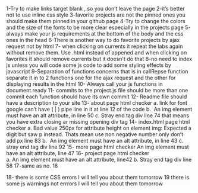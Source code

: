 1-Try to make links target blank , so you don’t leave the page
2-it’s better not to use inline css style
3-favorite projects are not the pinned ones you should make them pinned in your github page
4-Try to change the colors and the size of the fonts to be more clear especially in the projects page
5-  always make your js requirements at the bottom of the body and the css ones in the head
6-There is another way to do favorite projects by ajax request not by html
7-  when clicking on currents it repeat the labs again without remove them. Use .html instead of appened and when clicking on favorites it should remove currents but it doesn't do that
8-no need to index js unless you will code some js code to add some styling effects by javascript
9-Separation of functions concerns that is in callRepse function separate it in to 2 functions one for the ajax request and the other for displaying results in the html
10-  Always call your js functions in document.ready
11- commits to the project.js file should be more than one commit each function should have its own commit
12- Readme file should have a description to your site
13- about page html checker 
   a. link for font google can’t have  ( | )  pipe line in it at line 12 of the code
   b.   An img element must have an alt attribute, in line 50
   c. Stray end tag div line 74 that means you have extra closing ar missing opening div tag
14- index.html page html checker
    a. Bad value 250px for attribute height on element img: Expected a digit but saw p instead.
        Thats mean use non negative number only don’t add px line 83
    b.  An img element must have an alt attribute, in line 43
    c. stray end tag div line 92
15- more page html checker An img element must have an alt attribute, line 47
16- project page html checker 
     a. An img element must have an alt attribute, line42
     b. Stray end tag div line 58
17-same as no. 16

18- there is some CSS errors I will tell you about them tomorrow 
19 there is some js warnings not errrors I will tell you about them tomorrow 
